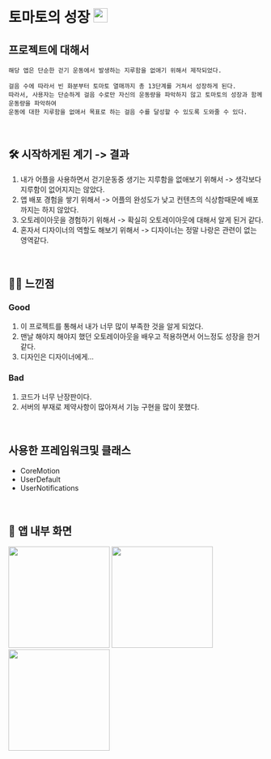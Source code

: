 # 토마토의 성장 <img width=28px src=https://i.ibb.co/0FSz39W/image.png>


## 프로젝트에 대해서 

```
해당 앱은 단순한 걷기 운동에서 발생하는 지루함을 없애기 위해서 제작되었다.

걸음 수에 따라서 빈 화분부터 토마토 열매까지 총 13단계를 거쳐서 성장하게 된다.
따라서, 사용자는 단순하게 걸음 수로만 자신의 운동량을 파악하지 않고 토마토의 성장과 함께 운동량을 파악하여 
운동에 대한 지루함을 없애서 목표로 하는 걸음 수를 달성할 수 있도록 도와줄 수 있다.
```

<br>

## 🛠 시작하게된 계기 -> 결과

1. 내가 어플을 사용하면서 걷기운동중 생기는 지루함을 없애보기 위해서 -> 생각보다 지루함이 없어지지는 않았다.
2. 앱 배포 경험을 쌓기 위해서 -> 어플의 완성도가 낮고 컨텐츠의 식상함때문에 배포까지는 하지 않았다. 
3. 오토레이아웃을 경험하기 위해서 -> 확실히 오토레이아웃에 대해서 알게 된거 같다. 
4. 혼자서 디자이너의 역할도 해보기 위해서 -> 디자이너는 정말 나랑은 관련이 없는 영역같다.

<br>

## 👦🏻 느낀점

### Good
1. 이 프로젝트를 통해서 내가 너무 많이 부족한 것을 알게 되었다. 
2. 맨날 해야지 해야지 했던 오토레이아웃을 배우고 적용하면서 어느정도 성장을 한거 같다. 
3. 디자인은 디자이너에게...

### Bad
1. 코드가 너무 난장판이다.
2. 서버의 부재로 제약사항이 많아져서 기능 구현을 많이 못했다.


<br>

## 사용한 프레임워크및 클래스 
 - CoreMotion
 - UserDefault
 - UserNotifications

<br>

## 📱 앱 내부 화면

<img src="https://i.ibb.co/FzNQGtq/IMG-3593.png" width="200">  <img src="https://i.ibb.co/pnrnXHp/IMG-3586.png" width="200">  <img src="https://i.ibb.co/Yh5zm3y/IMG-3594.png" width="200">

